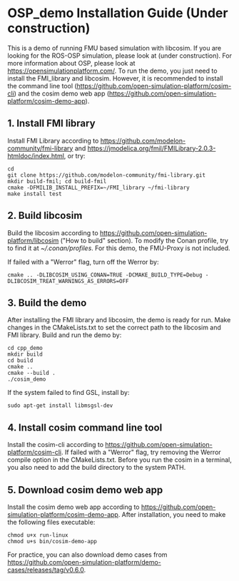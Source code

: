 # OSP_demo Installation Guide (Under construction)
This is a demo of running FMU based simulation with libcosim. If you are looking for the ROS-OSP simulation, please look at (under construction). For more information about OSP, please look at https://opensimulationplatform.com/. To run the demo, you just need to install the FMI_library and libcosim. However, it is recommended to install the command line tool (https://github.com/open-simulation-platform/cosim-cli) and the cosim demo web app (https://github.com/open-simulation-platform/cosim-demo-app).

## 1. Install FMI library
Install FMI Library according to https://github.com/modelon-community/fmi-library and https://jmodelica.org/fmil/FMILibrary-2.0.3-htmldoc/index.html, or try:

    cd 
    git clone https://github.com/modelon-community/fmi-library.git
    mkdir build-fmil; cd build-fmil
    cmake -DFMILIB_INSTALL_PREFIX=~/FMI_library ~/fmi-library
    make install test


## 2. Build libcosim
Build the libcosim according to https://github.com/open-simulation-platform/libcosim ("How to build" section). To modify the Conan profile, try to find it at _~/.conan/profiles_. For this demo, the FMU-Proxy is not included.

If failed with a "Werror" flag, turn off the Werror by:

    cmake .. -DLIBCOSIM_USING_CONAN=TRUE -DCMAKE_BUILD_TYPE=Debug -DLIBCOSIM_TREAT_WARNINGS_AS_ERRORS=OFF


## 3. Build the demo
After installing the FMI library and libcosim, the demo is ready for run. Make changes in the CMakeLists.txt to set the correct path to the libcosim and FMI library. Build and run the demo by:
    
    cd cpp_demo
    mkdir build
    cd build 
    cmake ..
    cmake --build .
    ./cosim_demo

If the system failed to find GSL, install by:
    
    sudo apt-get install libmsgsl-dev


## 4. Install cosim command line tool
Install the cosim-cli according to https://github.com/open-simulation-platform/cosim-cli. If failed with a "Werror" flag, try removing the Werror compile option in the CMakeLists.txt. 
Before you run the cosim in a terminal, you also need to add the build directory to the system PATH.


## 5. Download cosim demo web app
Install the cosim demo web app according to https://github.com/open-simulation-platform/cosim-demo-app. After installation, you need to make the following files executable:

    chmod u+x run-linux
    chmod u+s bin/cosim-demo-app 

For practice, you can also download demo cases from https://github.com/open-simulation-platform/demo-cases/releases/tag/v0.6.0.
